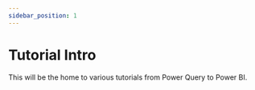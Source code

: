 ```yaml
---
sidebar_position: 1
---
```


# Tutorial Intro

This will be the home to various tutorials from Power Query to Power BI.